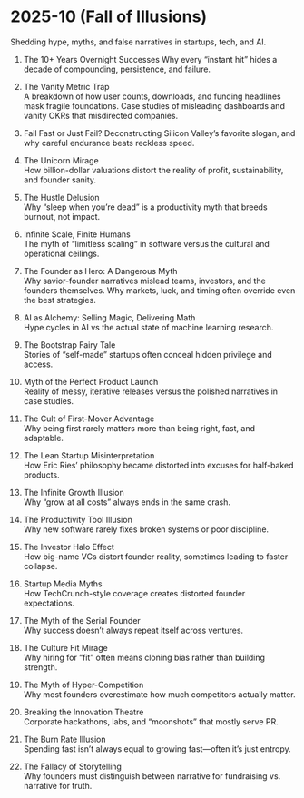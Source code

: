 # 2025-10 (Fall of Illusions)

Shedding hype, myths, and false narratives in startups, tech, and AI.

1. The 10+ Years Overnight Successes
   Why every “instant hit” hides a decade of compounding, persistence, and failure.
2. The Vanity Metric Trap  
   A breakdown of how user counts, downloads, and funding headlines mask fragile foundations. Case studies of misleading dashboards and vanity OKRs that misdirected companies.

3. Fail Fast or Just Fail?
   Deconstructing Silicon Valley’s favorite slogan, and why careful endurance beats reckless speed.  

4. The Unicorn Mirage  
   How billion-dollar valuations distort the reality of profit, sustainability, and founder sanity.  

5. The Hustle Delusion  
   Why “sleep when you’re dead” is a productivity myth that breeds burnout, not impact.  

6. Infinite Scale, Finite Humans  
   The myth of “limitless scaling” in software versus the cultural and operational ceilings.  

7. The Founder as Hero: A Dangerous Myth  
   Why savior-founder narratives mislead teams, investors, and the founders themselves. Why markets, luck, and timing often override even the best strategies.

8. AI as Alchemy: Selling Magic, Delivering Math  
   Hype cycles in AI vs the actual state of machine learning research.  

9. The Bootstrap Fairy Tale  
   Stories of “self-made” startups often conceal hidden privilege and access.  

10. Myth of the Perfect Product Launch  
    Reality of messy, iterative releases versus the polished narratives in case studies.  

11. The Cult of First-Mover Advantage  
    Why being first rarely matters more than being right, fast, and adaptable.  

12. The Lean Startup Misinterpretation  
    How Eric Ries’ philosophy became distorted into excuses for half-baked products.  

13. The Infinite Growth Illusion  
    Why “grow at all costs” always ends in the same crash.  

17. The Productivity Tool Illusion  
    Why new software rarely fixes broken systems or poor discipline.  

18. The Investor Halo Effect  
    How big-name VCs distort founder reality, sometimes leading to faster collapse.  

19. Startup Media Myths  
    How TechCrunch-style coverage creates distorted founder expectations.  

20. The Myth of the Serial Founder  
    Why success doesn’t always repeat itself across ventures.  

21. The Culture Fit Mirage  
    Why hiring for “fit” often means cloning bias rather than building strength.  
22. The Myth of Hyper-Competition  
    Why most founders overestimate how much competitors actually matter.  

23. Breaking the Innovation Theatre  
    Corporate hackathons, labs, and “moonshots” that mostly serve PR.  

24. The Burn Rate Illusion  
    Spending fast isn’t always equal to growing fast—often it’s just entropy.  

25. The Fallacy of Storytelling  
    Why founders must distinguish between narrative for fundraising vs. narrative for truth.